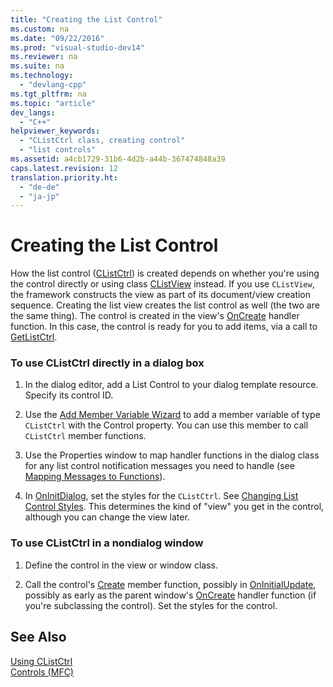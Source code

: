 ```yaml
---
title: "Creating the List Control"
ms.custom: na
ms.date: "09/22/2016"
ms.prod: "visual-studio-dev14"
ms.reviewer: na
ms.suite: na
ms.technology: 
  - "devlang-cpp"
ms.tgt_pltfrm: na
ms.topic: "article"
dev_langs: 
  - "C++"
helpviewer_keywords: 
  - "CListCtrl class, creating control"
  - "list controls"
ms.assetid: a4cb1729-31b6-4d2b-a44b-367474848a39
caps.latest.revision: 12
translation.priority.ht: 
  - "de-de"
  - "ja-jp"
---
```

# Creating the List Control
How the list control ([CListCtrl](../vs140/clistctrl-class.md)) is created depends on whether you're using the control directly or using class [CListView](../vs140/clistview-class.md) instead. If you use `CListView`, the framework constructs the view as part of its document/view creation sequence. Creating the list view creates the list control as well (the two are the same thing). The control is created in the view's [OnCreate](../vs140/cwnd--oncreate.md) handler function. In this case, the control is ready for you to add items, via a call to [GetListCtrl](../vs140/clistview--getlistctrl.md).  
  
### To use CListCtrl directly in a dialog box  
  
1.  In the dialog editor, add a List Control to your dialog template resource. Specify its control ID.  
  
2.  Use the [Add Member Variable Wizard](../vs140/adding-a-member-variable---visual-c---.md) to add a member variable of type `CListCtrl` with the Control property. You can use this member to call `CListCtrl` member functions.  
  
3.  Use the Properties window to map handler functions in the dialog class for any list control notification messages you need to handle (see [Mapping Messages to Functions](../vs140/mapping-messages-to-functions.md)).  
  
4.  In [OnInitDialog](../vs140/cdialog--oninitdialog.md), set the styles for the `CListCtrl`. See [Changing List Control Styles](../vs140/changing-list-control-styles.md). This determines the kind of "view" you get in the control, although you can change the view later.  
  
### To use CListCtrl in a nondialog window  
  
1.  Define the control in the view or window class.  
  
2.  Call the control's [Create](../vs140/clistctrl--create.md) member function, possibly in [OnInitialUpdate](../vs140/cview--oninitialupdate.md), possibly as early as the parent window's [OnCreate](../vs140/cwnd--oncreate.md) handler function (if you're subclassing the control). Set the styles for the control.  
  
## See Also  
 [Using CListCtrl](../vs140/using-clistctrl.md)   
 [Controls (MFC)](../vs140/controls--mfc-.md)